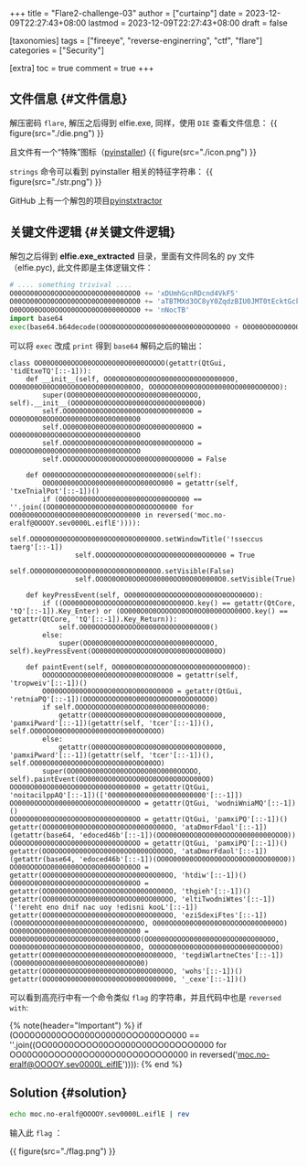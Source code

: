 +++
title = "Flare2-challenge-03"
author = ["curtainp"]
date = 2023-12-09T22:27:43+08:00
lastmod = 2023-12-09T22:27:43+08:00
draft = false

[taxonomies]
tags = ["fireeye", "reverse-enginerring", "ctf", "flare"]
categories = ["Security"]

[extra]
toc = true
comment = true
+++

## 文件信息 {#文件信息}

解压密码 `flare`, 解压之后得到 elfie.exe, 同样，使用 `DIE` 查看文件信息：
{{ figure(src="./die.png") }}

且文件有一个“特殊”图标（[pyinstaller](https://github.com/pyinstaller/pyinstaller))
{{ figure(src="./icon.png") }}

`strings` 命令可以看到 pyinstaller 相关的特征字符串：
{{ figure(src="./str.png") }}

GitHub 上有一个解包的项目[pyinstxtractor](https://www.aldeid.com/wiki/Pyinstxtractor)

## 关键文件逻辑 {#关键文件逻辑}

解包之后得到 **elfie.exe_extracted** 目录，里面有文件同名的 py 文件（elfie.pyc), 此文件即是主体逻辑文件：

```python
# .... something trivival ....
O00OO00OOO0OOOO0OOOO0OO00000OOO0 += 'xDUmhGcnRDcnd4VkF5'
O00OO00OOO0OOOO0OOOO0OO00000OOO0 += 'aTBTMXd3OC8yY0ZqdzBIU0JMT0tEcktGckJUTkpvRGw2d'
O00OO00OOO0OOOO0OOOO0OO00000OOO0 += 'nNocTB'
import base64
exec(base64.b64decode(OOO0OOOOOOOO0000O000O00O0OOOO00O + O0O00OO0OO00OO00OO00O000OOO0O000 # so many variable define above)
```

可以将 `exec` 改成 `print` 得到 `base64` 解码之后的输出：

```python,linenos,hl_lines=11
class OO00O0O00OOO00OOOO0O00O0000OOOOO(getattr(QtGui, 'tidEtxeTQ'[::-1])):
    def __init__(self, OO0O0O0O0OO0OO00000OO00O0O0000O0, OO00O00O00OO00OO0OO0OO000O0O00OO, OO0OOO00O00O0OO00000OO0000OO0OOO):
        super(OO00O0O00OOO00OOOO0O00O0000OOOOO, self).__init__(OO0O0O0O0OO0OO00000OO00O0O0000O0)
        self.OO0O0O0O0OO0OO00000OO00O0O0000O0 = OO0O0O0O0OO0OO00000OO00O0O0000O0
        self.OO00O00O00OO00OO0OO0OO000O0O00OO = OO00O00O00OO00OO0OO0OO000O0O00OO
        self.OO0OOO00O00O0OO00000OO0000OO0OOO = OO0OOO00O00O0OO00000OO0000OO0OOO
        self.OOOOOOOOOO0O0OOOOO000OO000OO0O00 = False

    def O000OOOOOO0OOOO00000OO0O0O000OO0(self):
        O0O0O0000OOO000O00000OOO000OO000 = getattr(self, 'txeTnialPot'[::-1])()
        if (O0O0O0000OOO000O00000OOO000OO000 == ''.join((OO00O00OOOO00OO000O00OO0OOOO0000 for OO00O00OOOO00OO000O00OO0OOOO0000 in reversed('moc.no-eralf@OOOOY.sev0000L.eiflE')))):
                self.OO0O0O0O0OO0OO00000OO00O0O0000O0.setWindowTitle('!sseccus taerg'[::-1])
                self.OOOOOOOOOO0O0OOOOO000OO000OO0O00 = True
                self.OO0O0O0O0OO0OO00000OO00O0O0000O0.setVisible(False)
                self.OO0O0O0O0OO0OO00000OO00O0O0000O0.setVisible(True)

    def keyPressEvent(self, OO000O0O0OOOOOO0OO0OO00O0OOO00OO):
        if ((OO000O0O0OOOOOO0OO0OO00O0OOO00OO.key() == getattr(QtCore, 'tQ'[::-1]).Key_Enter) or (OO000O0O0OOOOOO0OO0OO00O0OOO00OO.key() == getattr(QtCore, 'tQ'[::-1]).Key_Return)):
            self.O000OOOOOO0OOOO00000OO0O0O000OO0()
        else:
            super(OO00O0O00OOO00OOOO0O00O0000OOOOO, self).keyPressEvent(OO000O0O0OOOOOO0OO0OO00O0OOO00OO)

    def paintEvent(self, OO000O0O0OOOOOO0OO0OO00O0OOO00OO):
        OOOOOOOOOO00O00O0OO0OO00OOO0OOO0 = getattr(self, 'tropweiv'[::-1])()
        O000OOO000O0OO00O00OO0O00O0O00O0 = getattr(QtGui, 'retniaPQ'[::-1])(OOOOOOOOOO00O00O0OO0OO00OOO0OOO0)
        if self.OOOOOOOOOO0O0OOOOO000OO000OO0O00:
            getattr(O000OOO000O0OO00O00OO0O00O0O00O0, 'pamxiPward'[::-1])(getattr(self, 'tcer'[::-1])(), self.OO0OOO00O00O0OO00000OO0000OO0OOO)
        else:
            getattr(O000OOO000O0OO00O00OO0O00O0O00O0, 'pamxiPward'[::-1])(getattr(self, 'tcer'[::-1])(), self.OO00O00O00OO00OO0OO0OO000O0O00OO)
        super(OO00O0O00OOO00OOOO0O00O0000OOOOO, self).paintEvent(OO000O0O0OOOOOO0OO0OO00O0OOO00OO)
OOO00O000O0000OO000OO0000O000000 = getattr(QtGui, 'noitacilppAQ'[::-1])(['000000000000000000000000'[::-1]])
OO0000OOOOO000000OO0OOO00OO00OOO = getattr(QtGui, 'wodniWniaMQ'[::-1])()
OO00O00O00OO00OO0OO0OO000O0O00OO = getattr(QtGui, 'pamxiPQ'[::-1])()
getattr(OO00O00O00OO00OO0OO0OO000O0O00OO, 'ataDmorFdaol'[::-1])(getattr(base64, 'edoced46b'[::-1])(OOO00O00OO0OO000OOOO00000000OOO0))
OO0OOO00O00O0OO00000OO0000OO0OOO = getattr(QtGui, 'pamxiPQ'[::-1])()
getattr(OO0OOO00O00O0OO00000OO0000OO0OOO, 'ataDmorFdaol'[::-1])(getattr(base64, 'edoced46b'[::-1])(OO0O00000OO0O0O0OOOO0OO0OOO000O0))
OO00OOOOOO0000000OOO0O000OO0O0OO = getattr(OO00O00O00OO00OO0OO0OO000O0O00OO, 'htdiw'[::-1])()
O000OO0O00O00O00O0OOOOOO00O000OO = getattr(OO00O00O00OO00OO0OO0OO000O0O00OO, 'thgieh'[::-1])()
getattr(OO0000OOOOO000000OO0OOO00OO00OOO, 'eltiTwodniWtes'[::-1])('!ereht eno dnif nac uoy !edisni kooL'[::-1])
getattr(OO0000OOOOO000000OO0OOO00OO00OOO, 'eziSdexiFtes'[::-1])(OO00OOOOOO0000000OOO0O000OO0O0OO, O000OO0O00O00O00O0OOOOOO00O000OO)
OO000O0OO0000000OO0OO0O0000O0O00 = OO00O0O00OOO00OOOO0O00O0000OOOOO(OO0000OOOOO000000OO0OOO00OO00OOO, OO00O00O00OO00OO0OO0OO000O0O00OO, OO0OOO00O00O0OO00000OO0000OO0OOO)
getattr(OO0000OOOOO000000OO0OOO00OO00OOO, 'tegdiWlartneCtes'[::-1])(OO000O0OO0000000OO0OO0O0000O0O00)
getattr(OO0000OOOOO000000OO0OOO00OO00OOO, 'wohs'[::-1])()
getattr(OOO00O000O0000OO000OO0000O000000, '_cexe'[::-1])()
```

可以看到高亮行中有一个命令类似 `flag` 的字符串，并且代码中也是 `reversed with`:

{% note(header="Important") %}
if (O0O0O0000OOO000O00000OOO000OO000 == ''.join((OO00O00OOOO00OO000O00OO0OOOO0000 for OO00O00OOOO00OO000O00OO0OOOO0000 in reversed('moc.no-eralf@OOOOY.sev0000L.eiflE')))):
{% end %}

## Solution {#solution}

```sh
echo moc.no-eralf@OOOOY.sev0000L.eiflE | rev
```

输入此 `flag` ：

{{ figure(src="./flag.png") }}
